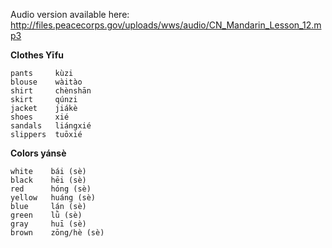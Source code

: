 Audio version available here:
<http://files.peacecorps.gov/uploads/wws/audio/CN_Mandarin_Lesson_12.mp3>

**Clothes Yīfu**

    pants     kùzi
    blouse    wàitào
    shirt     chènshān
    skirt     qúnzi
    jacket    jiákè
    shoes     xié
    sandals   liángxié
    slippers  tuōxié

**Colors yánsè**

    white    bái (sè)
    black    hēi (sè)
    red      hóng (sè)
    yellow   huáng (sè)
    blue     lán (sè)
    green    lǜ (sè)
    gray     huī (sè)
    brown    zōng/hè (sè)
